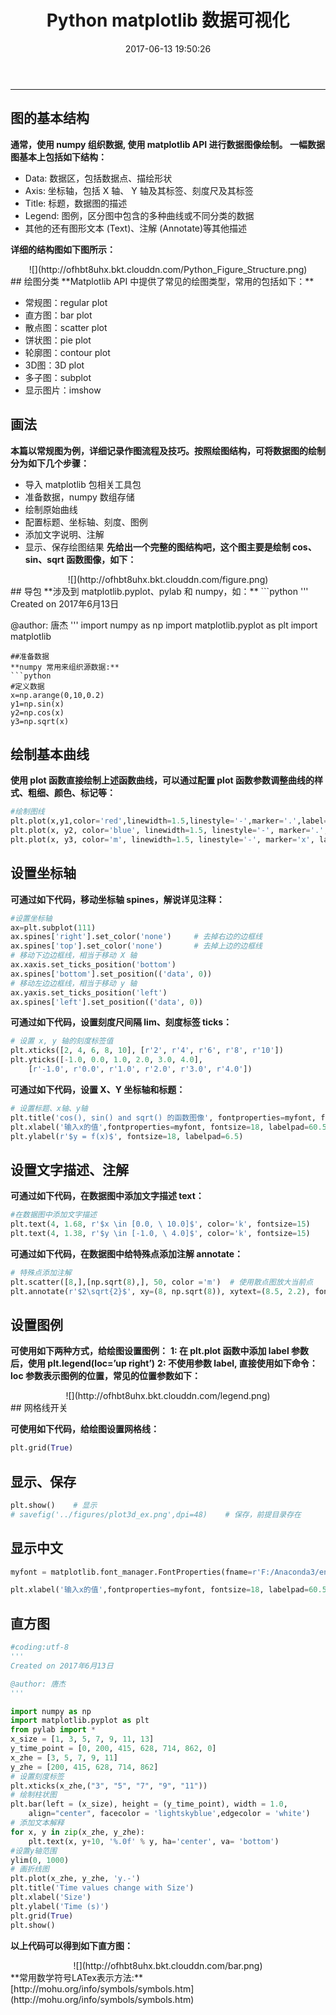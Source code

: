 ﻿---
title: Python matplotlib 数据可视化
date: 2017-06-13 19:50:26
tags: 机器学习
---

***
## 图的基本结构
**通常，使用 numpy 组织数据, 使用 matplotlib API 进行数据图像绘制。 一幅数据图基本上包括如下结构：**

- Data: 数据区，包括数据点、描绘形状
- Axis: 坐标轴，包括 X 轴、 Y 轴及其标签、刻度尺及其标签
- Title: 标题，数据图的描述
- Legend: 图例，区分图中包含的多种曲线或不同分类的数据
- 其他的还有图形文本 (Text)、注解 (Annotate)等其他描述

**详细的结构图如下图所示：**
<div align="center">
![](http://ofhbt8uhx.bkt.clouddn.com/Python_Figure_Structure.png)
</div>
<!--more-->
## 绘图分类
**Matplotlib API 中提供了常见的绘图类型，常用的包括如下：**

- 常规图：regular plot
- 直方图：bar plot
- 散点图：scatter plot
- 饼状图：pie plot
- 轮廓图：contour plot
- 3D图：3D plot
- 多子图：subplot
- 显示图片：imshow
## 画法
**本篇以常规图为例，详细记录作图流程及技巧。按照绘图结构，可将数据图的绘制分为如下几个步骤：**

- 导入 matplotlib 包相关工具包
- 准备数据，numpy 数组存储
- 绘制原始曲线
- 配置标题、坐标轴、刻度、图例
- 添加文字说明、注解
- 显示、保存绘图结果
**先给出一个完整的图结构吧，这个图主要是绘制 cos、sin、sqrt 函数图像，如下：**
<div align="center">
![](http://ofhbt8uhx.bkt.clouddn.com/figure.png)
</div>
## 导包
**涉及到 matplotlib.pyplot、pylab 和 numpy，如：**
```python
'''
Created on 2017年6月13日

@author: 唐杰
'''
import numpy as np
import matplotlib.pyplot as plt
import matplotlib  
```
##准备数据
**numpy 常用来组织源数据:**
```python
#定义数据
x=np.arange(0,10,0.2)
y1=np.sin(x)
y2=np.cos(x)
y3=np.sqrt(x)
```
## 绘制基本曲线
**使用 plot 函数直接绘制上述函数曲线，可以通过配置 plot 函数参数调整曲线的样式、粗细、颜色、标记等：**
```python
#绘制图线
plt.plot(x,y1,color='red',linewidth=1.5,linestyle='-',marker='.',label=r'$y = sin(x)$')
plt.plot(x, y2, color='blue', linewidth=1.5, linestyle='-', marker='.', label=r'$y = cos{x}$')
plt.plot(x, y3, color='m', linewidth=1.5, linestyle='-', marker='x', label=r'$y = \sqrt{x}$')
```
## 设置坐标轴
**可通过如下代码，移动坐标轴 spines，解说详见注释：**
```python
#设置坐标轴
ax=plt.subplot(111)
ax.spines['right'].set_color('none')     # 去掉右边的边框线
ax.spines['top'].set_color('none')       # 去掉上边的边框线
# 移动下边边框线，相当于移动 X 轴
ax.xaxis.set_ticks_position('bottom')    
ax.spines['bottom'].set_position(('data', 0))
# 移动左边边框线，相当于移动 y 轴
ax.yaxis.set_ticks_position('left')
ax.spines['left'].set_position(('data', 0))
```
**可通过如下代码，设置刻度尺间隔 lim、刻度标签 ticks：**
```python
# 设置 x, y 轴的刻度标签值
plt.xticks([2, 4, 6, 8, 10], [r'2', r'4', r'6', r'8', r'10'])
plt.yticks([-1.0, 0.0, 1.0, 2.0, 3.0, 4.0],
    [r'-1.0', r'0.0', r'1.0', r'2.0', r'3.0', r'4.0'])
```
**可通过如下代码，设置 X、Y 坐标轴和标题：**
```python
# 设置标题、x轴、y轴
plt.title('cos(), sin() and sqrt() 的函数图像', fontproperties=myfont, fontsize=19)
plt.xlabel('输入x的值',fontproperties=myfont, fontsize=18, labelpad=60.5)
plt.ylabel(r'$y = f(x)$', fontsize=18, labelpad=6.5)
```
## 设置文字描述、注解

**可通过如下代码，在数据图中添加文字描述 text：**
```python
#在数据图中添加文字描述
plt.text(4, 1.68, r'$x \in [0.0, \ 10.0]$', color='k', fontsize=15)
plt.text(4, 1.38, r'$y \in [-1.0, \ 4.0]$', color='k', fontsize=15)
```
**可通过如下代码，在数据图中给特殊点添加注解 annotate：**
```python
# 特殊点添加注解
plt.scatter([8,],[np.sqrt(8),], 50, color ='m')  # 使用散点图放大当前点
plt.annotate(r'$2\sqrt{2}$', xy=(8, np.sqrt(8)), xytext=(8.5, 2.2), fontsize=16, color='#090909', arrowprops=dict(arrowstyle='->', connectionstyle='arc3, rad=0.1', color='#090909'))
```
## 设置图例
**可使用如下两种方式，给绘图设置图例：**
**1: 在 plt.plot 函数中添加 label 参数后，使用 plt.legend(loc=’up right’)**
**2: 不使用参数 label, 直接使用如下命令：**
**loc 参数表示图例的位置，常见的位置参数如下：**
<div align="center">
![](http://ofhbt8uhx.bkt.clouddn.com/legend.png)
</div>
## 网格线开关

**可使用如下代码，给绘图设置网格线：**
```python
plt.grid(True)
```
## 显示、保存
```python
plt.show()    # 显示
# savefig('../figures/plot3d_ex.png',dpi=48)    # 保存，前提目录存在
```
## 显示中文
```python
myfont = matplotlib.font_manager.FontProperties(fname=r'F:/Anaconda3/envs/tensorflow/Lib/site-packages/matplotlib/mpl-data/fonts/ttf/msyh.ttc')

plt.xlabel('输入x的值',fontproperties=myfont, fontsize=18, labelpad=60.5)
```
## 直方图
```python
#coding:utf-8
'''
Created on 2017年6月13日

@author: 唐杰
'''

import numpy as np
import matplotlib.pyplot as plt
from pylab import *
x_size = [1, 3, 5, 7, 9, 11, 13]
y_time_point = [0, 200, 415, 628, 714, 862, 0]
x_zhe = [3, 5, 7, 9, 11]
y_zhe = [200, 415, 628, 714, 862]
# 设置刻度标签
plt.xticks(x_zhe,("3", "5", "7", "9", "11"))
# 绘制柱状图
plt.bar(left = (x_size), height = (y_time_point), width = 1.0,
    align="center", facecolor = 'lightskyblue',edgecolor = 'white')
# 添加文本解释
for x, y in zip(x_zhe, y_zhe):
    plt.text(x, y+10, '%.0f' % y, ha='center', va= 'bottom')
#设置y轴范围
ylim(0, 1000)
# 画折线图
plt.plot(x_zhe, y_zhe, 'y.-')
plt.title('Time values change with Size')
plt.xlabel('Size')
plt.ylabel('Time (s)')
plt.grid(True)
plt.show()
```
**以上代码可以得到如下直方图：**
<div align="center">
![](http://ofhbt8uhx.bkt.clouddn.com/bar.png)
</div>
**常用数学符号LATex表示方法:**
[http://mohu.org/info/symbols/symbols.htm](http://mohu.org/info/symbols/symbols.htm)
